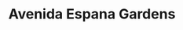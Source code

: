 ---
title: Avenida Espana Gardens
phone: (408) 972-5529
website: https://jscosccha.com/property/avenida-espana/
management: John Stewart Company
tags: []
---